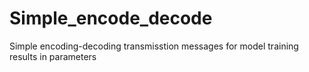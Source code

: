 # Simple_encode_decode
Simple encoding-decoding transmisstion messages for model training results in parameters

